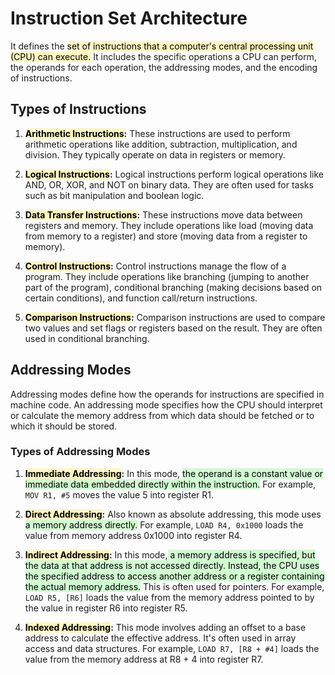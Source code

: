 # Instruction Set Architecture
It defines the <mark style="background: #FFF3A3A6;">set of instructions that a computer's central processing unit (CPU) can execute.</mark> It includes the specific operations a CPU can perform, the operands for each operation, the addressing modes, and the encoding of instructions.


## Types of Instructions

1. **<mark style="background: #FFF3A3A6;">Arithmetic Instructions</mark>:** These instructions are used to perform arithmetic operations like addition, subtraction, multiplication, and division. They typically operate on data in registers or memory.
    
2. **<mark style="background: #FFF3A3A6;">Logical Instructions</mark>:** Logical instructions perform logical operations like AND, OR, XOR, and NOT on binary data. They are often used for tasks such as bit manipulation and boolean logic.
    
3. **<mark style="background: #FFF3A3A6;">Data Transfer Instructions</mark>:** These instructions move data between registers and memory. They include operations like load (moving data from memory to a register) and store (moving data from a register to memory).
    
4. **<mark style="background: #FFF3A3A6;">Control Instructions</mark>:** Control instructions manage the flow of a program. They include operations like branching (jumping to another part of the program), conditional branching (making decisions based on certain conditions), and function call/return instructions.
    
5. **<mark style="background: #FFF3A3A6;">Comparison Instructions</mark>:** Comparison instructions are used to compare two values and set flags or registers based on the result. They are often used in conditional branching.

## Addressing Modes

Addressing modes define how the operands for instructions are specified in machine code. An addressing mode specifies how the CPU should interpret or calculate the memory address from which data should be fetched or to which it should be stored.

### Types of Addressing Modes

1. **<mark style="background: #FFF3A3A6;">Immediate Addressing</mark>:** In this mode, <mark style="background: #BBFABBA6;">the operand is a constant value or immediate data embedded directly within the instruction.</mark> For example, `MOV R1, #5` moves the value 5 into register R1.
    
2. **<mark style="background: #FFF3A3A6;">Direct Addressing</mark>:** Also known as absolute addressing, this mode uses <mark style="background: #BBFABBA6;">a memory address directly.</mark> For example, `LOAD R4, 0x1000` loads the value from memory address 0x1000 into register R4.
    
3. **<mark style="background: #FFF3A3A6;">Indirect Addressing</mark>:** In this mode,<mark style="background: #BBFABBA6;"> a memory address is specified, but the data at that address is not accessed directly. Instead, the CPU uses the specified address to access another address or a register containing the actual memory address.</mark> This is often used for pointers. For example, `LOAD R5, [R6]` loads the value from the memory address pointed to by the value in register R6 into register R5.
    
4. **<mark style="background: #FFF3A3A6;">Indexed Addressing</mark>:** This mode involves adding an offset to a base address to calculate the effective address. It's often used in array access and data structures. For example, `LOAD R7, [R8 + #4]` loads the value from the memory address at R8 + 4 into register R7.